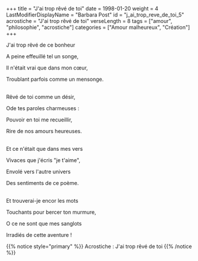 +++
title = "J'ai trop rêvé de toi"
date = 1998-01-20
weight = 4
LastModifierDisplayName = "Barbara Post"
id = "j_ai_trop_reve_de_toi_5"
acrostiche = "J'ai trop rêvé de toi"
verseLength = 8
tags = ["amour", "philosophie", "acrostiche"]
categories = ["Amour malheureux", "Création"]
+++

J'ai trop rêvé de ce bonheur

A peine effeuillé tel un songe,

Il n'était vrai que dans mon cœur,

Troublant parfois comme un mensonge.

 \
Rêvé de toi comme un désir,

Ode tes paroles charmeuses :

Pouvoir en toi me recueillir,

Rire de nos amours heureuses.

 \
Et ce n'était que dans mes vers

Vivaces que j'écris "je t'aime",

Envolé vers l'autre univers

Des sentiments de ce poème.

 \
Et trouverai-je encor les mots

Touchants pour bercer ton murmure,

O ce ne sont que mes sanglots

Irradiés de cette aventure !

{{% notice style="primary" %}}
Acrostiche : J'ai trop rêvé de toi
{{% /notice %}}
